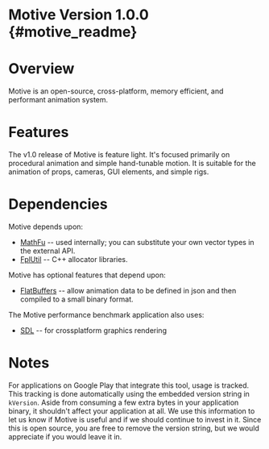 Motive Version 1.0.0    {#motive_readme}
====================

# Overview

Motive is an open-source, cross-platform, memory efficient, and performant animation system.

# Features

The v1.0 release of Motive is feature light. It's focused primarily on
procedural animation and simple hand-tunable motion. It is suitable for
the animation of props, cameras, GUI elements, and simple rigs.

# Dependencies

Motive depends upon:

* [MathFu][] -- used internally; you can substitute your own vector types
  in the external API.
* [FplUtil][] -- C++ allocator libraries.

Motive has optional features that depend upon:

* [FlatBuffers][] -- allow animation data to be defined in json and then
  compiled to a small binary format.

The Motive performance benchmark application also uses:

* [SDL][] -- for crossplatform graphics rendering

# Notes

For applications on Google Play that integrate this tool, usage is tracked.
This tracking is done automatically using the embedded version string in
`kVersion`. Aside from consuming a few extra bytes in your application binary,
it shouldn't affect your application at all.  We use this information to let us
know if Motive is useful and if we should continue to invest in it. Since this
is open source, you are free to remove the version string, but we would
appreciate if you would leave it in.

  [MathFu]: http://google.github.io/mathfu/
  [FplUtil]: http://google.github.io/fplutil/
  [FlatBuffers]: http://google.github.io/flatbuffers/
  [SDL]: https://www.libsdl.org/
